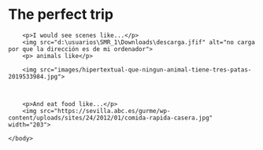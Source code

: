 <!DOCTYPE HTML>
<html>
    <head>
        <title>Challenge: A picture-perfect trip</title>
        <meta charset="utf-8">
    </head>
    <body>
        <h1>The perfect trip</h1>
        
        <p>I would see scenes like...</p>
        <img src="d:\usuarios\SMR_1\Downloads\descarga.jfif" alt="no carga por que la dirección es de mi ordenador">
		<p> animals like</p>

        <img src="images/hipertextual-que-ningun-animal-tiene-tres-patas-2019533984.jpg">
		
		
		
        <p>And eat food like...</p>
        <img src="https://sevilla.abc.es/gurme/wp-content/uploads/sites/24/2012/01/comida-rapida-casera.jpg" width="203">
        
    </body>
</html>
